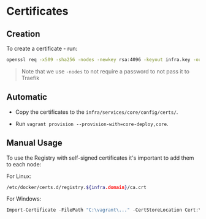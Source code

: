 # Certificates

## Creation

To create a certificate - run:

```bash
openssl req -x509 -sha256 -nodes -newkey rsa:4096 -keyout infra.key -out infra.crt -days 365
```

> Note that we use `-nodes` to not require a password to not pass it to Traefik

## Automatic

* Copy the certificates to the `infra/services/core/config/certs/`.

* Run `vagrant provision --provision-with=core-deploy,core`.

## Manual Usage

To use the Registry with self-signed certificates it's important to add them to each node:

For Linux:

```bash
/etc/docker/certs.d/registry.${infra.domain}/ca.crt
```

For Windows:

```powershell
Import-Certificate -FilePath "C:\vagrant\..." -CertStoreLocation Cert:\LocalMachine\Root
```
